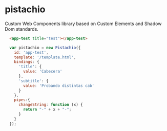 # pistachio

Custom Web Components library based on Custom Elements and Shadow Dom standards.

  ```HTML
    <app-test title="test"></app-test>
  ```

```javascript
  var pistachio = new Pistachio({
    id: 'app-test',
    template: '/template.html',
    bindings: {
      'title': {
        value: 'Cabecera'
      },
      'subtitle': {
        value: 'Probando distintas cab'
      }
    },
    pipes:{
      changeString: function (x) {
        return "-" + x + "-";
      }
    }
  });
  ```
